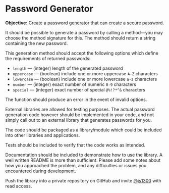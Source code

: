 # Password Generator

**Objective:** Create a password generator that can create a secure password.

It should be possible to generate a password by calling a method—you may choose
the method signature for this. The method should return a string containing the
new password.

This generation method should accept the following options which define the
requirements of returned passwords:

- `length` — (integer) length of the generated password
- `uppercase` — (boolean) include one or more uppercase `A-Z` characters
- `lowercase` — (boolean) include one or more lowercase `a-z` characters
- `number` — (integer) exact number of numeric `0-9` characters
- `special` — (integer) exact number of special `@%!?*^&` characters

The function should produce an error in the event of invalid options.

External libraries are allowed for testing purposes. The actual password
generation code however should be implemented in your code, and not simply call
out to an external library that generates passwords for you.

The code should be packaged as a library/module which could be included into
other libraries and applications.

Tests should be included to verify that the code works as intended.

Documentation should be included to demonstrate how to use the library. A well
written README is more than sufficient. Please add some notes about how you
approached the problem, and any difficulties or issues you encountered during
development.

Push the library into a private repository on GitHub and invite 
[@js1300](https://github.com/js1300) with read access.
